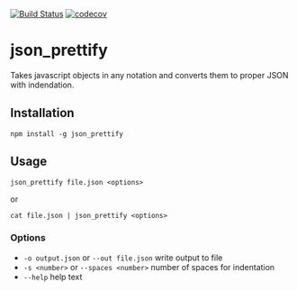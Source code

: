 [![Build Status](https://travis-ci.org/marinewater/json_prettify.svg?branch=master)](https://travis-ci.org/marinewater/json_prettify)
[![codecov](https://codecov.io/gh/marinewater/json_prettify/branch/master/graph/badge.svg)](https://codecov.io/gh/marinewater/json_prettify)

# json_prettify
Takes javascript objects in any notation and converts them to proper JSON with indendation.

## Installation
```
npm install -g json_prettify
```

## Usage
```
json_prettify file.json <options>
```

or

```
cat file.json | json_prettify <options>
```

### Options
- `-o output.json` or `--out file.json` write output to file
- `-s <number>` or `--spaces <number>` number of spaces for indentation
- `--help` help text
